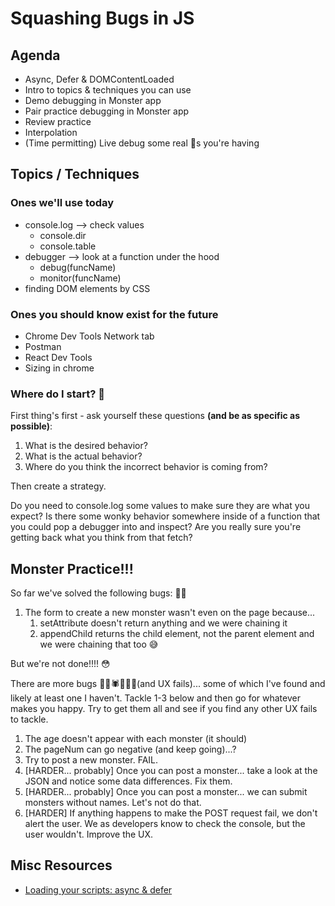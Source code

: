 # Squashing Bugs in JS

## Agenda
- Async, Defer & DOMContentLoaded
- Intro to topics & techniques you can use
- Demo debugging in Monster app
- Pair practice debugging in Monster app
- Review practice
- Interpolation
- (Time permitting) Live debug some real 🐛s you're having

## Topics / Techniques

### Ones we'll use today
- console.log --> check values
    - console.dir
    - console.table
- debugger --> look at a function under the hood
    - debug(funcName)
    - monitor(funcName)
- finding DOM elements by CSS

### Ones you should know exist for the future 
- Chrome Dev Tools Network tab
- Postman
- React Dev Tools
- Sizing in chrome 

### Where do I start? 🤯
First thing's first - ask yourself these questions **(and be as specific as possible)**:
1. What is the desired behavior? 
2. What is the actual behavior?
3. Where do you think the incorrect behavior is coming from? 

Then create a strategy. 

Do you need to console.log some values to make sure they are what you expect? Is there some wonky behavior somewhere inside of a function that you could pop a debugger into and inspect? Are you really sure you're getting back what you think from that fetch? 

## Monster Practice!!!
So far we've solved the following bugs: 🐛🐞
1. The form to create a new monster wasn't even on the page because...
    1. setAttribute doesn't return anything and we were chaining it
    2. appendChild returns the child element, not the parent element and we were chaining that too 😅

But we're not done!!!! 😳

There are more bugs 🦟🐛🕷🐞🐜🐛(and UX fails)... some of which I've found and likely at least one I haven't. Tackle 1-3 below and then go for whatever makes you happy. Try to get them all and see if you find any other UX fails to tackle. 
1. The age doesn't appear with each monster (it should)
2. The pageNum can go negative (and keep going)...?
3. Try to post a new monster. FAIL.
4. [HARDER... probably] Once you can post a monster... take a look at the JSON and notice some data differences. Fix them.
5. [HARDER... probably] Once you can post a monster... we can submit monsters without names. Let's not do that. 
6. [HARDER] If anything happens to make the POST request fail, we don't alert the user. We as developers know to check the console, but the user wouldn't. Improve the UX. 



## Misc Resources
- [Loading your scripts: async & defer](https://flaviocopes.com/javascript-async-defer/)